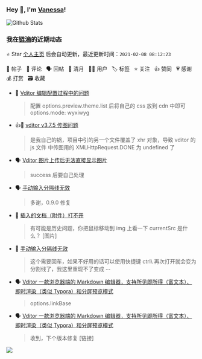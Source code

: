 ### Hey 👋, I'm [Vanessa](http://vanessa.b3log.org/)!

![Github Stats](https://github-readme-stats.vercel.app/api?username=Vanessa219&show_icons=true)

<!--events start -->

### 我在[链滴](https://ld246.com)的近期动态

⭐️ Star [个人主页](https://github.com/Vanessa219/Vanessa219) 后会自动更新，最近更新时间：`2021-02-08 08:12:23`

📝 帖子 &nbsp; 💬 评论 &nbsp; 🗣 回帖 &nbsp; 🌙 清月 &nbsp; 👨‍💻 用户 &nbsp; 🏷️ 标签 &nbsp; ⭐️ 关注 &nbsp; 👍 赞同 &nbsp; 💗 感谢 &nbsp; 💰 打赏 &nbsp; 🗃 收藏

* 💬 [Vditor 编辑配置过程中的问题](https://ld246.com/article/1612614702613/comment/1612628342706#comments)

  > 配置 options.preview.theme.list 后将自己的 css 放到 cdn 中即可 options.mode: wyxiwyg
* 👍💬 [vditor v3.7.5 传图问题](https://ld246.com/article/1612325108260/comment/1612614137324#comments)

  > 是我自己的锅，项目中引的另一个文件覆盖了 xhr 对象，导致 vditor 的 js 文件 中传图用的 XMLHttpRequest.DONE 为 undefined 了
* 🗣 [Vditor 图片上传后无法直接显示图片](https://ld246.com/article/1612592489343/comment/1612608234969#comments)

  > success 后要自己处理
* 🗣 [手动输入分隔线无效](https://ld246.com/article/1612541205036/comment/1612608639298#comments)

  > 多谢，0.9.0 修复
* 💬 [插入的文档（附件）打不开](https://ld246.com/article/1609430534647/comment/1612600628902#comments)

  > 有可能是历史问题，你把鼠标移动到 img 上看一下 currentSrc 是什么？ [图片]
* 💬 [手动输入分隔线无效](https://ld246.com/article/1612541205036/comment/1612599731170#comments)

  > 这个需要回车，如果不好用的话可以使用快捷键 ctrl\ 再次打开就会变为分割线了，我这里重现不了变成 --
* 🗣 [Vditor 一款浏览器端的 Markdown 编辑器，支持所见即所得（富文本）、即时渲染（类似 Typora）和分屏预览模式](https://ld246.com/article/1549638745630/comment/1612517329762#comments)

  > options.linkBase
* 🗣 [Vditor 一款浏览器端的 Markdown 编辑器，支持所见即所得（富文本）、即时渲染（类似 Typora）和分屏预览模式](https://ld246.com/article/1549638745630/comment/1612500690022#comments)

  > 收到，下个版本修复 [链接]


<!--events end -->

<a title="Hits" target="_blank" href="https://github.com/Vanessa219/Vanessa219"><img src="https://hits.b3log.org/Vanessa219/Vanessa219.svg"></a>
